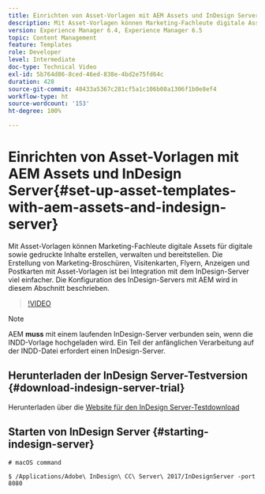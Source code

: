 ```yaml
---
title: Einrichten von Asset-Vorlagen mit AEM Assets und InDesign Server
description: Mit Asset-Vorlagen können Marketing-Fachleute digitale Assets für digitale sowie gedruckte Inhalte erstellen, verwalten und bereitstellen. Die Erstellung von Marketing-Broschüren, Visitenkarten, Flyern, Anzeigen und Postkarten mit Asset-Vorlagen ist bei Integration mit dem InDesign-Server viel einfacher. Die Konfiguration des InDesign-Servers mit AEM wird in diesem Abschnitt beschrieben.
version: Experience Manager 6.4, Experience Manager 6.5
topic: Content Management
feature: Templates
role: Developer
level: Intermediate
doc-type: Technical Video
exl-id: 5b764d86-8ced-46ed-838e-4bd2e75fd64c
duration: 428
source-git-commit: 48433a5367c281cf5a1c106b08a1306f1b0e8ef4
workflow-type: ht
source-wordcount: '153'
ht-degree: 100%

---
```


# Einrichten von Asset-Vorlagen mit AEM Assets und InDesign Server{#set-up-asset-templates-with-aem-assets-and-indesign-server}

Mit Asset-Vorlagen können Marketing-Fachleute digitale Assets für digitale sowie gedruckte Inhalte erstellen, verwalten und bereitstellen. Die Erstellung von Marketing-Broschüren, Visitenkarten, Flyern, Anzeigen und Postkarten mit Asset-Vorlagen ist bei Integration mit dem InDesign-Server viel einfacher. Die Konfiguration des InDesign-Servers mit AEM wird in diesem Abschnitt beschrieben.

>[!VIDEO](https://video.tv.adobe.com/v/17069?quality=12&learn=on)

>[!NOTE]
>
>AEM **muss** mit einem laufenden InDesign-Server verbunden sein, wenn die INDD-Vorlage hochgeladen wird. Ein Teil der anfänglichen Verarbeitung auf der INDD-Datei erfordert einen InDesign-Server.

## Herunterladen der InDesign Server-Testversion {#download-indesign-server-trial}

Herunterladen über die [Website für den InDesign Server-Testdownload](https://www.adobeprerelease.com/)

## Starten von InDesign Server {#starting-indesign-server}

```shell
# macOS command

$ /Applications/Adobe\ InDesign\ CC\ Server\ 2017/InDesignServer -port 8080
```
